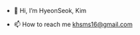 - 👋 Hi, I’m HyeonSeok, Kim 
<!-- - 👀 I’m interested in front dev -->
<!-- - 🌱 I’m currently learning vue3   -->
- 📫 How to reach me  khsms16@gmail.com
<!---
 ![Anurag's github stats](https://github-readme-stats.vercel.app/api?username=npced16&show_icons=true&theme=dark&include_all_commits=true&count_private=true)
 ![Top Langs](https://github-readme-stats.vercel.app/api/top-langs/?username=npced16&theme=dark&count_private=true)
<!---
![Anurag's GitHub stats](https://github-readme-stats.vercel.app/api?username=npced16&count_private=true&include_all_commits=true)
 [![Anurag's github stats](https://github-readme-stats.vercel.app/api?username=npced16)](https://github.com/anuraghazra/github-readme-stats)
<!---
npced16/npced16 is a ✨ special ✨ repository because its `README.md` (this file) appears on your GitHub profile.
You can click the Preview link to take a look at your changes.
--->
